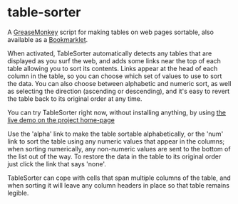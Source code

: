 # table-sorter

<p>
A <a href="http://codebox.org.uk/pages/firefox/greasemonkey/help">GreaseMonkey</a> script for making tables on web pages sortable, also
available as a <a href="http://codebox.org.uk/pages/bookmarklets">Bookmarklet</a>. 
</p>

<p>
When activated, TableSorter automatically detects any tables that are displayed as you surf the web, and
adds some links near the top of each table allowing you to sort its contents. Links appear at the head
of each column in the table, so you can choose which set of values to use to sort the data. You can also
choose between alphabetic and numeric sort, as well as selecting the direction (ascending or descending),
and it's easy to revert the table back to its original order at any time.
</p>

<p>
You can try TableSorter right now, without installing anything, by using 
<a href="http://codebox.org.uk/pages/firefox/greasemonkey/table-sorter">the live demo on the project home-page</a> 
</p>

<p>
Use the 'alpha' link to make the table sortable alphabetically, or the 'num' link to sort the table
using any numeric values that appear in the columns; when sorting numerically, any non-numeric values
are sent to the bottom of the list out of the way. To restore the data in the table to its original
order just click the link that says 'none'.
</p>

<p>
TableSorter can cope with cells that span multiple columns of the table, and when sorting it will leave
any column headers in place so that table remains legible.
</p>
